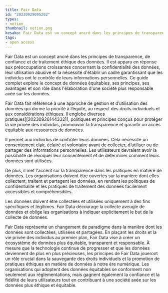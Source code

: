 ```yaml
---
title: Fair Data
id: "20230929095202"
types: 
- notion
thumbnail: notion.png
kesako: Fair Data est un concept ancré dans les principes de transparence, de confiance et de traitement éthique des données
tags:
- open access
---
```


Fair Data est un concept ancré dans les principes de transparence, de confiance et de traitement éthique des données. Il est apparu en réponse aux préoccupations croissantes concernant la confidentialité des données, leur utilisation abusive et la nécessité d'établir un cadre garantissant que les individus ont le contrôle de leurs informations personnelles. Ce guide complet explore le concept de données équitables, ses principes, ses avantages et son rôle dans l'élaboration d'une société plus responsable axée sur les données.

Fair Data fait référence à une approche de gestion et d’utilisation des données qui donne la priorité à l’équité, au respect des droits individuels et aux considérations éthiques. Il englobe diverses pratiques[[20230926144332]], politiques et principes conçus pour protéger la vie privée des individus, promouvoir la transparence et garantir un accès équitable aux ressources de données.

Il permet aux individus de contrôler leurs données. Cela nécessite un consentement clair, éclairé et volontaire avant de collecter, d’utiliser ou de partager des informations personnelles. Les utilisateurs devraient avoir la possibilité de révoquer leur consentement et de déterminer comment leurs données sont utilisées.

De plus, il met l'accent sur la transparence dans les pratiques en matière de données. Les organisations doivent être ouvertes sur la manière dont elles collectent, traitent et partagent les données, en rendant les politiques de confidentialité et les pratiques de traitement des données facilement accessibles et compréhensibles.

Les données doivent être collectées et utilisées uniquement à des fins spécifiques et légitimes. Fair Data décourage la collecte aveugle de données et oblige les organisations à indiquer explicitement le but de la collecte de données.

Fair Data représente un changement de paradigme dans la manière dont les données sont collectées, utilisées et partagées. En plaçant les droits et la vie privée des individus au premier plan, Fair Data vise à créer un écosystème de données plus équitable, transparent et responsable. À mesure que la technologie continue de progresser et que les données deviennent de plus en plus précieuses, les principes de Fair Data joueront un rôle crucial dans la sauvegarde des droits individuels et la promotion de pratiques éthiques en matière de données à notre ère numérique. Les organisations qui adoptent des données équitables se conforment non seulement aux réglementations, mais gagnent également la confiance et la fidélité de leurs utilisateurs tout en contribuant à une société axée sur les données plus éthique et équitable.
